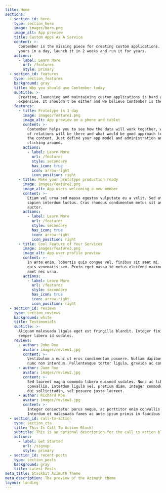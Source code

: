 ```yaml
---
title: Home
sections:
  - section_id: hero
    type: section_hero
    image: images/hero.png
    image_alt: App preview
    title: Custom Apps As A Service
    content: >-
      Contember is the missing piece for creating custom applications. Prototype
      yours in a day, launch it in 2 weeks and run it for years.
    actions:
      - label: Learn More
        url: /features
        style: primary
  - section_id: features
    type: section_features
    background: gray
    title: Why you should use Contember today
    subtitle: >-
      Creating, launching and maintaining custom applications is hard and
      expensive. It shouldn't be either and we believe Contember is the answer.
    features:
      - title: Prototype in 1 day
        image: images/feature1.png
        image_alt: App preview on a phone and tablet
        content: >-
          Contember helps you to see how the data will work together, what kind
          of relations will be there and what would be good approach to managing
          the content. Just define your app model and administration and start
          clicking around.
        actions:
          - label: Learn More
            url: /features
            style: secondary
            has_icon: true
            icon: arrow-right
            icon_position: right
      - title: Make your prototype production ready
        image: images/feature2.png
        image_alt: App users welcoming a new member
        content: >-
          Etiam vel urna sed massa egestas vulputate eu a velit. Sed ut nisl nec
          sapien interdum luctus. Cras rhoncus condimentum metus sit amet
          auctor.
        actions:
          - label: Learn More
            url: /features
            style: secondary
            has_icon: true
            icon: arrow-right
            icon_position: right
      - title: Cool Feature of Your Services
        image: images/feature3.png
        image_alt: App user profile preview
        content: >-
          In ante enim, lobortis quis congue vel, finibus sit amet mi. Aenean
          quis venenatis sem. Proin eget massa id metus eleifend maximus sit
          amet nec urna.
        actions:
          - label: Learn More
            url: /features
            style: secondary
            has_icon: true
            icon: arrow-right
            icon_position: right
  - section_id: reviews
    type: section_reviews
    background: white
    title: Testimonials
    subtitle: >-
      Aliquam malesuada ligula eget est fringilla blandit. Integer finibus
      semper libero id sodales. 
    reviews:
      - author: John Doe
        avatar: images/review1.jpg
        content: >-
          Vestibulum a nunc ut eros condimentum posuere. Nullam dapibus quis
          nunc non interdum. Pellentesque tortor ligula, gravida ac commodo eu.
      - author: Jane Roe
        avatar: images/review2.jpg
        content: >-
          Sed laoreet magna commodo libero euismod sodales. Nunc ac libero
          convallis, interdum ligula vel, pretium diam. Integer commodo sem at
          dui sollicitudin, vel posuere justo laoreet.
      - author: Richard Roe
        avatar: images/review3.jpg
        content: >-
          Integer consectetur purus neque, ac porttitor enim convallis vitae.
          Interdum et malesuada fames ac ante ipsum primis in faucibus.
  - section_id: call-to-action
    type: section_cta
    title: This Is Call To Action Block!
    subtitle: This is an optional description for the call to action block.
    actions:
      - label: Get Started
        url: /signup
        style: primary
  - section_id: recent-posts
    type: section_posts
    background: gray
    title: Latest Posts
meta_title: Stackbit Azimuth Theme
meta_description: The preview of the Azimuth theme
layout: landing
---
```

